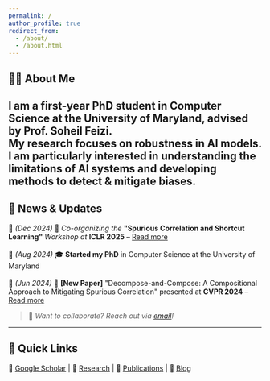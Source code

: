 ```yaml
---
permalink: /
author_profile: true
redirect_from: 
  - /about/
  - /about.html
---
```


## 🧑‍💻 About Me  
I am a first-year PhD student in Computer Science at the University of Maryland, advised by **Prof. Soheil Feizi**.  
My research focuses on **robustness in AI models**. 
I am particularly interested in understanding the limitations of AI systems and developing methods to detect & mitigate biases.
---

## 📰 News & Updates  
🔹 *(Dec 2024)* 📢 *Co-organizing the* **"Spurious Correlation and Shortcut Learning"** *Workshop at* **ICLR 2025** – [Read more](https://scslworkshop.github.io)  
<br>
🔹 *(Aug 2024)* 🎓 **Started my PhD** in Computer Science at the University of Maryland  
<br>
🔹 *(Jun 2024)*  🎉 **[New Paper]** "Decompose-and-Compose: A Compositional Approach to Mitigating Spurious Correlation" presented at **CVPR 2024** – [Read more](https://cvpr.thecvf.com/virtual/2024/poster/30981) 

> 📌 *Want to collaborate? Reach out via [email](mailto:your-email@umd.edu)!*  

---

## 🔗 Quick Links  
📄 [Google Scholar](#) | 🔬 [Research](#) | 📂 [Publications](#) | 📝 [Blog](#)  
